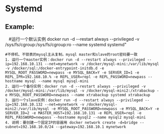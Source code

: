 Systemd
===

## Example:

    #运行一个默认实例
    docker run -d --restart always --privileged -v /sys/fs/cgroup:/sys/fs/cgroup:ro --name systemd systemd"

    #不停机、不锁表的mysql主从复制。mysql master和slave的root密码要一致
    1. 运行一个master实例：docker run -d --restart always --privileged --ip=192.168.10.131 --net=mynetwork -v /docker/mysql-mini:/var/lib/mysql -v /docker/sql:/docker-entrypoint-initdb.d -e MYSQL_ROOT_PASSWORD=newpass -e MYSQL_BACK=Y -e SERVER_ID=1 -e REPL_IPR=192.168.10.% -e REPL_USER=repl -e REPL_PASSWORD=newpass --hostname mysql --name mysql mysql-mini
    2. 运行一个备份实例：docker run -d --restart always --privileged -v /docker/mysql-mini:/var/lib/mysql -v /docker/mysql-mini2:/xtrabackup -e MYSQL_ROOT_PASSWORD=newpass --name xtrabackup systemd xtrabackup
    3. 运行一个slave实例：docker run -d --restart always --privileged --ip=192.168.10.132 --net=mynetwork -v /docker/mysql-mini2:/var/lib/mysql -e MYSQL_ROOT_PASSWORD=newpass -e MYSQL_BACK=Y -e SERVER_ID=2 -e MASTER_HOST=192.168.10.131 -e REPL_USER=repl -e REPL_PASSWORD=newpass --hostname mysql2 --name mysql2 mysql-mini
    4. 说明：要创建一个固定IP的容器用 docker network create -d=bridge --subnet=192.168.10.0/24 --gateway=192.168.10.1 mynetwork



